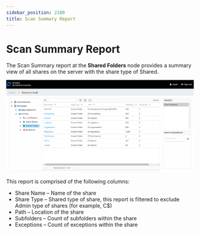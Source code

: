 ```yaml
---
sidebar_position: 2180
title: Scan Summary Report
---
```


# Scan Summary Report

The Scan Summary report at the **Shared Folders** node provides a summary view of all shares on the server with the share type of Shared.

![Scan Summary report at the Shared Folders node](../../../../../../../../static/images/AccessInformationCenter_12.0/Content/Resources/Images/Access/InformationCenter/ResourceAudit/FileSystem/SharedFoldersScanSummary.png "Scan Summary report at the Shared Folders node")

This report is comprised of the following columns:

* Share Name – Name of the share
* Share Type – Shared type of share, this report is filtered to exclude Admin type of shares (for example, C$)
* Path – Location of the share
* Subfolders – Count of subfolders within the share
* Exceptions – Count of exceptions within the share